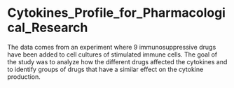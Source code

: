 # Cytokines_Profile_for_Pharmacological_Research
The data comes from an experiment where 9 immunosuppressive drugs have been added to cell cultures of stimulated immune cells. The goal of the study was to analyze how the different drugs affected the cytokines and to identify groups of drugs that have a similar effect on the cytokine production.
